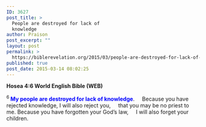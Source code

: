 ```yaml
---
ID: 3627
post_title: >
  People are destroyed for lack of
  knowledge
author: Praison
post_excerpt: ""
layout: post
permalink: >
  https://biblerevelation.org/2015/03/people-are-destroyed-for-lack-of-knowledge/
published: true
post_date: 2015-03-14 08:02:25
---
```

<strong><span class="passage-display-bcv">Hosea 4:6
</span><span class="passage-display-version">World English Bible (WEB)</span></strong>
<div class="poetry">
<p class="line"><span id="en-WEB-22140" class="text Hos-4-6"><sup class="versenum">6 </sup><span style="color: #0000ff;"><strong>My people are destroyed for lack of knowledge</strong></span>.</span>
<span class="indent-1"><span class="indent-1-breaks">    </span><span class="text Hos-4-6">Because you have rejected knowledge, I will also reject you,</span></span>
<span class="indent-1"><span class="indent-1-breaks">    </span><span class="text Hos-4-6">that you may be no priest to me.</span></span>
<span class="text Hos-4-6">Because you have forgotten your God’s law,</span>
<span class="indent-1"><span class="indent-1-breaks">    </span><span class="text Hos-4-6">I will also forget your children.</span></span></p>

</div>